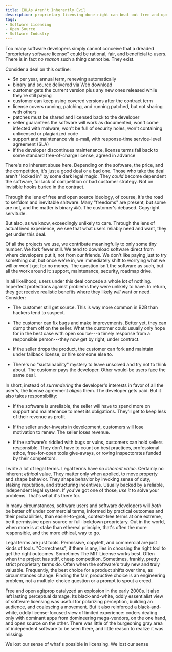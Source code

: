 ```yaml
---
title: EULAs Aren't Inherently Evil
description: proprietary licensing done right can beat out free and open
tags:
- Software Licensing
- Open Source
- Software Industry
---
```


Too many software developers simply cannot conceive that a dreaded "proprietary software license" could be rational, fair, and beneficial to users.  There is in fact _no reason_ such a thing cannot be.  They exist.

Consider a deal on this outline:
- $n per year, annual term, renewing automatically
- binary and source delivered via Web download
- customer gets the current version plus any new ones released while they're still paying
- customer can keep using covered versions after the contract term
- license covers running, patching, and running patched, but not sharing with others
- patches must be shared and licensed back to the developer
- seller guarantees the software will work as documented, won't come infected with malware, won't be full of security holes, won't containing unlicensed or plagiarized code
- support and maintenance via e-mail, with response-time service-level agreement (SLA)
- if the developer discontinues maintenance, license terms fall back to some standard free-of-charge license, agreed in advance

There's no inherent abuse here.  Depending on the software, the price, and the competition, it's just a good deal or a bad one.  Those who take the deal aren't "locked in" by some dark legal magic.  They _could_ become dependent the software, for lack of competition or bad customer strategy.  Not on invisible hooks buried in the contract.

Through the lens of free and open source ideology, of course, it's the road to serfdom and inevitable shitware.  Many "freedoms" are present, but some are not, and the matter is binary `AND`.  The customer's debased.  Copyright servitude.

But also, as we know, exceedingly unlikely to care.  Through the lens of actual lived experience, we see that what users reliably need and want, they get under this deal.

Of all the projects we use, we contribute meaningfully to only some tiny number.  We fork fewer still.  We tend to download software direct from where developers put it, not from our friends.  We don't like paying just to try something out, but once we're in, we immediately shift to worrying what we will or won't get for no money.  The question isn't the software as such, but all the work around it: support, maintenance, security, roadmap drive.

In all likelihood, users under this deal concede a whole lot of nothing.  Imperfect protections against problems they were unlikely to have.  In return, they get receive realistic benefits where they likely _will_ want or need.  Consider:

- The customer still get source.  This is way more common in B2B than hackers tend to suspect.

- The customer can fix bugs and make improvements.  Better yet, they can dump them off on the seller.  What the customer could usually only hope for in the best case with open source---a timely response from a responsible person---they now get by right, under contract.

- If the seller drops the product, the customer can fork and maintain under fallback license, or hire someone else to.

- There's no "sustainability" mystery to leave unsolved and try not to think about.  The customer pays the developer.  Other would-be users face the same deal.

In short, instead of _surrendering_ the developer's interests in favor of all the user's, the license agreement _aligns_ them.  The developer gets paid.  But it also takes responsibility:

- If the software is unreliable, the seller will have to spend more on support and maintenance to meet its obligations.  They'll get to keep less of their revenue as profit.

- If the seller under-invests in development, customers will lose motivation to renew.  The seller loses revenue.

- If the software's riddled with bugs or vulns, customers can hold sellers responsible.  They don't have to count on best practices, professional ethos, free-for-open tools give-aways, or roving inspectorates funded by their competitors.

I write a lot of legal terms.  Legal terms have _no inherent value_.  Certainly no inherent _ethical_ value.  They matter only when applied, to move property and shape behavior.  They shape behavior by invoking sense of duty, staking reputation, and structuring incentives.  Usually backed by a reliable, independent legal system.  If you've got one of those, _use it_ to solve your problems.  That's what it's there for.

In many circumstances, software users and software developers will _both_ be better off under commercial terms, informed by practical outcomes and their probabilities, than easier-to-grok, context-free terms at one extreme, be it permissive open-source or full-lockdown proprietary.  Out in the world, when more is at stake than ethereal principle, that's often the more responsible, and the more ethical, way to go.

Legal terms are just tools.  Permissive, copyleft, and commercial are just kinds of tools.  "Correctness", if there is any, lies in choosing the right tool to get the right outcomes.  Sometimes The MIT License works best.  Often when the project has stiff, cheap competition.  Sometimes, frankly, pretty strict proprietary terms do.  Often when the software's truly new and truly valuable.  Frequently, the best choice for a product shifts over time, as circumstances change.  Finding the fair, productive choice is an engineering problem, not a multiple-choice question or a prompt to spout a creed.

Free and open agitprop catalyzed an explosion in the early 2000s.  It also left lasting perceptual damage.  Its black-and-white, oddly essentialist view of software licensing was useful for polarizing perception, building an audience, and coalescing a movement.  But it also reinforced a black-and-white, oddly license-focused view of limited experience: coders dealing only with dominant apps from domineering mega-vendors, on the one hand, and open source on the other.  There was little of the burgeoning gray area of independent software to be seen there, and little reason to realize it was missing.

We lost our sense of what's possible in licensing.  We lost our sense
